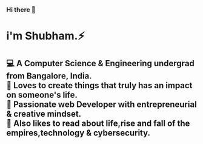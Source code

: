 ### Hi there 👋
<h1>i'm Shubham.⚡</h1>
<h2>&#x1F4BB; A Computer Science & Engineering undergrad from Bangalore, India.<br>
&#x1F499; Loves to create things that truly has an impact on someone's life.<br>
&#x1F308; Passionate web Developer with entrepreneurial & creative mindset.<br>
&#x1F4D6; Also likes to read about life,rise and fall of the empires,technology & cybersecurity.</h2>

<!--
**technoshubham/technoshubham** is a ✨ _special_ ✨ repository because its `README.md` (this file) appears on your GitHub profile.

Here are some ideas to get you started:

- 🔭 I’m currently working on ...
- 🌱 I’m currently learning ...
- 👯 I’m looking to collaborate on ...
- 🤔 I’m looking for help with ...
- 💬 Ask me about ...
- 📫 How to reach me: ...
- 😄 Pronouns: ...
- ⚡ Fun fact: ...
-->
